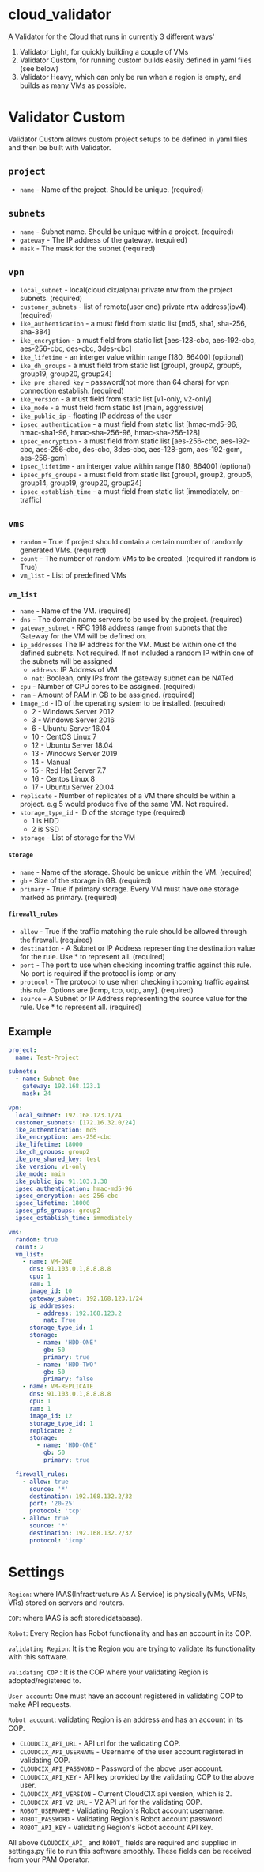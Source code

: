 # cloud_validator

A Validator for the Cloud that runs in currently 3 different ways'
1. Validator Light, for quickly building a couple of VMs
2. Validator Custom, for running custom builds easily defined in yaml files (see below)
3. Validator Heavy, which can only be run when a region is empty, and builds as many VMs as possible.

# Validator Custom

Validator Custom allows custom project setups to be defined in yaml files and then be built with Validator.

## `project`
- `name` - Name of the project. Should be unique. (required)

## `subnets`
- `name` - Subnet name. Should be unique within a project. (required)
- `gateway` - The IP address of the gateway. (required)
- `mask` - The mask for the subnet (required)

## `vpn`
- `local_subnet` - local(cloud cix/alpha) private ntw from the project subnets. (required)
- `customer_subnets` - list of remote(user end) private ntw address(ipv4). (required)
- `ike_authentication` - a must field from static list [md5, sha1, sha-256, sha-384]
- `ike_encryption` - a must field from static list [aes-128-cbc, aes-192-cbc, aes-256-cbc, des-cbc, 3des-cbc]
- `ike_lifetime` - an interger value within range [180, 86400] (optional)
- `ike_dh_groups` - a must field from static list [group1, group2, group5, group19, group20, group24]
- `ike_pre_shared_key` - password(not more than 64 chars) for vpn connection establish. (required)
- `ike_version` - a must field from static list [v1-only, v2-only]
- `ike_mode` - a must field from static list [main, aggressive]
- `ike_public_ip` - floating IP address of the user
- `ipsec_authentication` - a must field from static list [hmac-md5-96, hmac-sha1-96, hmac-sha-256-96, hmac-sha-256-128]
- `ipsec_encryption` - a must field from static list [aes-256-cbc, aes-192-cbc, aes-256-cbc, des-cbc, 3des-cbc, aes-128-gcm, aes-192-gcm, aes-256-gcm]
- `ipsec_lifetime` - an interger value within range [180, 86400] (optional)
- `ipsec_pfs_groups` - a must field from static list [group1, group2, group5, group14, group19, group20, group24]
- `ipsec_establish_time` - a must field from static list [immediately, on-traffic]

## `vms`
- `random` - True if project should contain a certain number of randomly generated VMs. (required)
- `count` - The number of random VMs to be created. (required if random is True)
- `vm_list` - List of predefined VMs

### `vm_list`
- `name` - Name of the VM. (required)
- `dns` - The domain name servers to be used by the project. (required)
- `gateway_subnet` - RFC 1918 address range from subnets that the Gateway for the VM will be defined on. 
- `ip_addresses` The IP address for the VM. Must be within one of the defined subnets. Not required. If not included a random IP within one of the subnets will be assigned
  - `address`: IP Address of VM
  - `nat`: Boolean, only IPs from the gateway subnet can be NATed
- `cpu` - Number of CPU cores to be assigned. (required)
- `ram` - Amount of RAM in GB to be assigned. (required)
- `image_id` - ID of the operating system to be installed. (required)
  - 2 - Windows Server 2012
  - 3 - Windows Server 2016
  - 6 - Ubuntu Server 16.04
  - 10 - CentOS Linux 7
  - 12 - Ubuntu Server 18.04
  - 13 - Windows Server 2019
  - 14 - Manual
  - 15 - Red Hat Server 7.7
  - 16 - Centos Linux 8
  - 17 - Ubuntu Server 20.04
- `replicate` - Number of replicates of a VM there should be within a project. e.g 5 would produce five of the same VM. Not required.
- `storage_type_id` - ID of the storage type (required)
  - 1 is HDD
  - 2 is SSD
- `storage` - List of storage for the VM

#### `storage`
- `name` - Name of the storage. Should be unique within the VM. (required)
- `gb` - Size of the storage in GB. (required)
- `primary` - True if primary storage. Every VM must have one storage marked as primary. (required)


#### `firewall_rules`
- `allow` - True if the traffic matching the rule should be allowed through the firewall. (required)
- `destination` - A Subnet or IP Address representing the destination value for the rule. Use * to represent all. (required)
- `port` - The port to use when checking incoming traffic against this rule. No port is required if the protocol is icmp or any
- `protocol` - The protocol to use when checking incoming traffic against this rule. Options are [icmp, tcp, udp, any]. (required)
- `source` - A Subnet or IP Address representing the source value for the rule. Use * to represent all. (required)


## Example

```yaml
project:
  name: Test-Project

subnets:
  - name: Subnet-One
    gateway: 192.168.123.1
    mask: 24

vpn:
  local_subnet: 192.168.123.1/24
  customer_subnets: [172.16.32.0/24]
  ike_authentication: md5
  ike_encryption: aes-256-cbc
  ike_lifetime: 18000
  ike_dh_groups: group2
  ike_pre_shared_key: test
  ike_version: v1-only
  ike_mode: main
  ike_public_ip: 91.103.1.30
  ipsec_authentication: hmac-md5-96
  ipsec_encryption: aes-256-cbc
  ipsec_lifetime: 18000
  ipsec_pfs_groups: group2
  ipsec_establish_time: immediately

vms:
  random: true
  count: 2
  vm_list:
    - name: VM-ONE
      dns: 91.103.0.1,8.8.8.8
      cpu: 1
      ram: 1
      image_id: 10
      gateway_subnet: 192.168.123.1/24
      ip_addresses:
        - address: 192.168.123.2
          nat: True
      storage_type_id: 1
      storage:
        - name: 'HDD-ONE'
          gb: 50
          primary: true
        - name: 'HDD-TWO'
          gb: 50
          primary: false
    - name: VM-REPLICATE
      dns: 91.103.0.1,8.8.8.8
      cpu: 1
      ram: 1
      image_id: 12
      storage_type_id: 1
      replicate: 2
      storage:
        - name: 'HDD-ONE'
          gb: 50
          primary: true

  firewall_rules:
    - allow: true
      source: '*'
      destination: 192.168.132.2/32
      port: '20-25'
      protocol: 'tcp'
    - allow: true
      source: '*'
      destination: 192.168.132.2/32
      protocol: 'icmp'

```
# Settings

`Region`: where IAAS(Infrastructure As A Service) is physically(VMs, VPNs, VRs) stored on servers and routers.

`COP`: where IAAS is soft stored(database).

`Robot`: Every Region has Robot functionality and has an account in its COP.

`validating Region`: It is the Region you are trying to validate its functionality with this software.

`validating COP` : It is the COP where your validating Region is adopted/registered to.

`User account`: One must have an account registered in validating COP to make API requests.

`Robot account`: validating Region is an address and has an account in its COP. 

- `CLOUDCIX_API_URL` - API url for the validating COP.
- `CLOUDCIX_API_USERNAME` - Username of the user account registered in validating COP.
- `CLOUDCIX_API_PASSWORD` - Password of the above user account.
- `CLOUDCIX_API_KEY` - API key provided by the validating COP to the above user.
- `CLOUDCIX_API_VERSION` - Current CloudCIX api version, which is 2.
- `CLOUDCIX_API_V2_URL` - V2 API url for the validating COP.
- `ROBOT_USERNAME` - Validating Region's Robot account username.
- `ROBOT_PASSWORD` - Validating Region's Robot account password
- `ROBOT_API_KEY` - Validating Region's Robot account API key.


All above `CLOUDCIX_API_` and `ROBOT_` fields are required and supplied in settings.py file to run this software smoothly.
These fields can be received from your PAM Operator.

